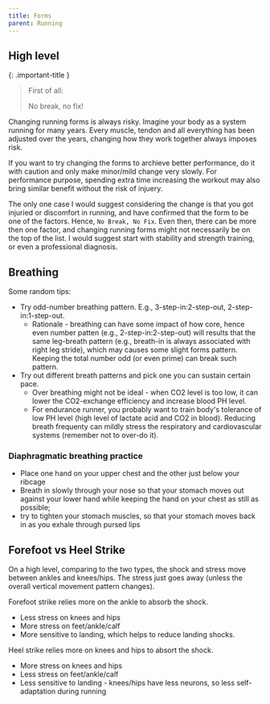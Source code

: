 ```yaml
---
title: Forms
parent: Running
---
```


## High level

{: .important-title }
> First of all:
>
> No break, no fix!

Changing running forms is always risky. Imagine your body as a system running for many years. Every muscle, tendon and all everything has been adjusted over the years, changing how they work together always imposes  risk.

If you want to try changing the forms to archieve better performance, do it with caution and only make minor/mild change very slowly. For performance purpose, spending extra time increasing the workout may also bring similar benefit without the risk of injuery.

The only one case I would suggest considering the change is that you got injuried or discomfort in running, and have confirmed that the form to be one of the factors. Hence, `No Break, No Fix`. Even then, there can be more then one factor, and changing running forms might not necessarily be on the top of the list. I would suggest start with stability and strength training, or even a professional diagnosis.

## Breathing

Some random tips:

* Try odd-number breathing pattern. E.g., 3-step-in:2-step-out, 2-step-in:1-step-out.
  * Rationale - breathing can have some impact of how core, hence even number patten (e.g., 2-step-in:2-step-out) will results that the same leg-breath pattern (e.g., breath-in is always associated with right leg stride), which may causes some slight forms pattern. Keeping the total number odd (or even prime) can break such pattern.
* Try out different breath patterns and pick one you can sustain certain pace.
  * Over breathing might not be ideal - when CO2 level is too low, it can lower the CO2-exchange efficiency and increase blood PH level.
  * For endurance runner, you probably want to train body's tolerance of low PH level (high level of lactate acid and CO2 in blood). Reducing breath frequenty can mildly stress the respiratory and cardiovascular systems (remember not to over-do it).

### Diaphragmatic breathing practice

* Place one hand on your upper chest and the other just below your ribcage
* Breath in slowly through your nose so that your stomach moves out against your lower hand while keeping the hand on your chest as still as possible;
* try to tighten your stomach muscles, so that your stomach moves back in as you exhale through pursed lips

## Forefoot vs Heel Strike

On a high level, comparing to the two types, the shock and stress move between ankles and knees/hips. The stress just goes away (unless the overall vertical movement pattern changes).

Forefoot strike relies more on the ankle to absorb the shock.

* Less stress on knees and hips
* More stress on feet/ankle/calf
* More sensitive to landing, which helps to reduce landing shocks.

Heel strike relies more on knees and hips to absort the shock.

* More stress on knees and hips
* Less stress on feet/ankle/calf
* Less sensitive to landing - knees/hips have less neurons, so less self-adaptation during running